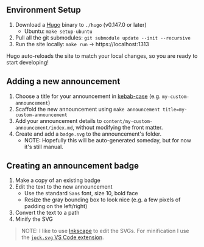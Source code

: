 ## Environment Setup

1. Download a [Hugo](https://gohugo.io/installation/) binary to `./hugo`
   (v0.147.0 or later)
    - Ubuntu: `make setup-ubuntu`
2. Pull all the git submodules: `git submodule update --init --recursive`
3. Run the site locally: `make run` -> https://localhost:1313

Hugo auto-reloads the site to match your local changes, so you are ready to
start developing!


## Adding a new announcement

1. Choose a title for your announcement in [kebab-case](https://developer.mozilla.org/en-US/docs/Glossary/Kebab_case) (e.g. `my-custom-announcement`)
2. Scaffold the new announcement using `make announcement title=my-custom-announcement`
3. Add your announcement details to `content/my-custom-announcement/index.md`,
   without modifying the front matter.
4. Create and add a `badge.svg` to the announcement's folder.
   - NOTE: Hopefully this will be auto-generated someday, but for now it's still
     manual.
   

## Creating an announcement badge

1. Make a copy of an existing badge
2. Edit the text to the new announcement
   - Use the standard `Sans` font, size 10, bold face
   - Resize the gray bounding box to look nice (e.g. a few pixels of padding on
     the left/right)
3. Convert the text to a path
4. Minify the SVG

> NOTE: I like to use [Inkscape](https://inkscape.org/) to edit the SVGs. For
> minification I use the [`jock.svg` VS Code extension](https://marketplace.visualstudio.com/items?itemName=jock.svg).
